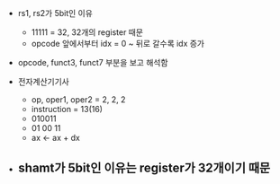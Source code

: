 - rs1, rs2가 5bit인 이유
	- 11111 = 32, 32개의 register 때문
	- opcode 앞에서부터 idx = 0 ~ 뒤로 갈수록 idx 증가
- opcode, funct3, funct7 부분을 보고 해석함

- 전자계산기기사
	- op, oper1, oper2 = 2, 2, 2
	- instruction = 13(16)
	- 010011
	- 01 00 11
	-  ax <- ax + dx

- shamt가 5bit인 이유는 register가 32개이기 때문
	- 